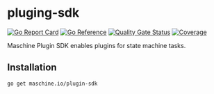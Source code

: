 # pluging-sdk

[![Go Report Card](https://goreportcard.com/badge/github.com/maschineio/plugin-sdk)](https://goreportcard.com/report/github.com/maschineio/plugin-sdk) [![Go Reference](https://pkg.go.dev/badge/maschine.io/plugin-sdk.svg)](https://pkg.go.dev/maschine.io/plugin-sdk) [![Quality Gate Status](https://sonarcloud.io/api/project_badges/measure?project=maschineio_plugin-sdk&metric=alert_status)](https://sonarcloud.io/summary/new_code?id=maschineio_plugin-sdk) [![Coverage](https://sonarcloud.io/api/project_badges/measure?project=maschineio_plugin-sdk&metric=coverage)](https://sonarcloud.io/summary/new_code?id=maschineio_plugin-sdk)

Maschine Plugin SDK enables plugins for state machine tasks.

## Installation

```shell
go get maschine.io/plugin-sdk
```
